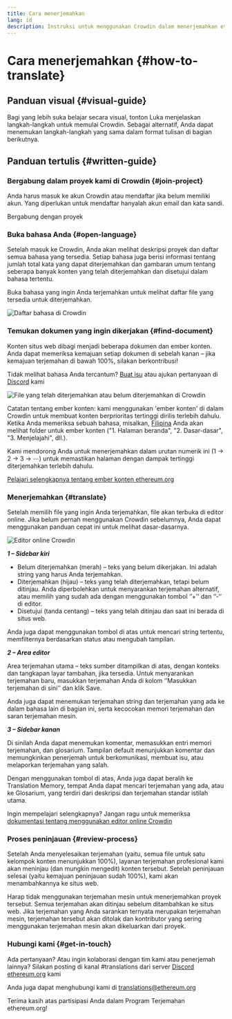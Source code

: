 ```yaml
---
title: Cara menerjemahkan
lang: id
description: Instruksi untuk menggunakan Crowdin dalam menerjemahkan ethereum.org
---
```


# Cara menerjemahkan {#how-to-translate}

## Panduan visual {#visual-guide}

Bagi yang lebih suka belajar secara visual, tonton Luka menjelaskan langkah-langkah untuk memulai Crowdin. Sebagai alternatif, Anda dapat menemukan langkah-langkah yang sama dalam format tulisan di bagian berikutnya.

<YouTube id="Ii7bYhanLs4" />

## Panduan tertulis {#written-guide}

### Bergabung dalam proyek kami di Crowdin {#join-project}

Anda harus masuk ke akun Crowdin atau mendaftar jika belum memiliki akun. Yang diperlukan untuk mendaftar hanyalah akun email dan kata sandi.

<ButtonLink to="https://crowdin.com/project/ethereum-org/">
  Bergabung dengan proyek
</ButtonLink>

### Buka bahasa Anda {#open-language}

Setelah masuk ke Crowdin, Anda akan melihat deskripsi proyek dan daftar semua bahasa yang tersedia. Setiap bahasa juga berisi informasi tentang jumlah total kata yang dapat diterjemahkan dan gambaran umum tentang seberapa banyak konten yang telah diterjemahkan dan disetujui dalam bahasa tertentu.

Buka bahasa yang ingin Anda terjemahkan untuk melihat daftar file yang tersedia untuk diterjemahkan.

![Daftar bahasa di Crowdin](./list-of-languages.png)

### Temukan dokumen yang ingin dikerjakan {#find-document}

Konten situs web dibagi menjadi beberapa dokumen dan ember konten. Anda dapat memeriksa kemajuan setiap dokumen di sebelah kanan – jika kemajuan terjemahan di bawah 100%, silakan berkontribusi!

Tidak melihat bahasa Anda tercantum? [Buat isu](https://github.com/ethereum/ethereum-org-website/issues/new/choose) atau ajukan pertanyaan di [Discord](/discord/) kami

![File yang telah diterjemahkan atau belum diterjemahkan di Crowdin](./crowdin-files.png)

Catatan tentang ember konten: kami menggunakan 'ember konten' di dalam Crowdin untuk membuat konten berprioritas tertinggi dirilis terlebih dahulu. Ketika Anda memeriksa sebuah bahasa, misalkan, [Filipina](https://crowdin.com/project/ethereum-org/fil#) Anda akan melihat folder untuk ember konten ("1. Halaman beranda", "2. Dasar-dasar", "3. Menjelajahi", dll.).

Kami mendorong Anda untuk menerjemahkan dalam urutan numerik ini (1 → 2 → 3 → ⋯) untuk memastikan halaman dengan dampak tertinggi diterjemahkan terlebih dahulu.

[Pelajari selengkapnya tentang ember konten ethereum.org](/contributing/translation-program/content-buckets/)

### Menerjemahkan {#translate}

Setelah memilih file yang ingin Anda terjemahkan, file akan terbuka di editor online. Jika belum pernah menggunakan Crowdin sebelumnya, Anda dapat menggunakan panduan cepat ini untuk melihat dasar-dasarnya.

![Editor online Crowdin](./online-editor.png)

**_1 – Sidebar kiri_**

- Belum diterjemahkan (merah) – teks yang belum dikerjakan. Ini adalah string yang harus Anda terjemahkan.
- Diterjemahkan (hijau) – teks yang telah diterjemahkan, tetapi belum ditinjau. Anda diperbolehkan untuk menyarankan terjemahan alternatif, atau memilih yang sudah ada dengan menggunakan tombol ‘’+’’ dan ‘’-‘‘ di editor.
- Disetujui (tanda centang) – teks yang telah ditinjau dan saat ini berada di situs web.

Anda juga dapat menggunakan tombol di atas untuk mencari string tertentu, memfilternya berdasarkan status atau mengubah tampilan.

**_2 – Area editor_**

Area terjemahan utama – teks sumber ditampilkan di atas, dengan konteks dan tangkapan layar tambahan, jika tersedia. Untuk menyarankan terjemahan baru, masukkan terjemahan Anda di kolom ‘’Masukkan terjemahan di sini’’ dan klik Save.

Anda juga dapat menemukan terjemahan string dan terjemahan yang ada ke dalam bahasa lain di bagian ini, serta kecocokan memori terjemahan dan saran terjemahan mesin.

**_3 – Sidebar kanan_**

Di sinilah Anda dapat menemukan komentar, memasukkan entri memori terjemahan, dan glosarium. Tampilan default menunjukkan komentar dan memungkinkan penerjemah untuk berkomunikasi, membuat isu, atau melaporkan terjemahan yang salah.

Dengan menggunakan tombol di atas, Anda juga dapat beralih ke Translation Memory, tempat Anda dapat mencari terjemahan yang ada, atau ke Glosarium, yang terdiri dari deskripsi dan terjemahan standar istilah utama.

Ingin mempelajari selengkapnya? Jangan ragu untuk memeriksa [dokumentasi tentang menggunakan editor online Crowdin](https://support.crowdin.com/online-editor/)

### Proses peninjauan {#review-process}

Setelah Anda menyelesaikan terjemahan (yaitu, semua file untuk satu kelompok konten menunjukkan 100%), layanan terjemahan profesional kami akan meninjau (dan mungkin mengedit) konten tersebut. Setelah peninjauan selesai (yaitu kemajuan peninjauan sudah 100%), kami akan menambahkannya ke situs web.

<InfoBanner shouldCenter emoji=":warning:">
  Harap tidak menggunakan terjemahan mesin untuk menerjemahkan proyek tersebut. Semua terjemahan akan ditinjau sebelum ditambahkan ke situs web. Jika terjemahan yang Anda sarankan ternyata merupakan terjemahan mesin, terjemahan tersebut akan ditolak dan kontributor yang sering menggunakan terjemahan mesin akan dikeluarkan dari proyek.
</InfoBanner>

### Hubungi kami {#get-in-touch}

Ada pertanyaan? Atau ingin kolaborasi dengan tim kami atau penerjemah lainnya? Silakan posting di kanal #translations dari server [Discord ethereum.org](/discord/) kami

Anda juga dapat menghubungi kami di translations@ethereum.org

Terima kasih atas partisipasi Anda dalam Program Terjemahan ethereum.org!
